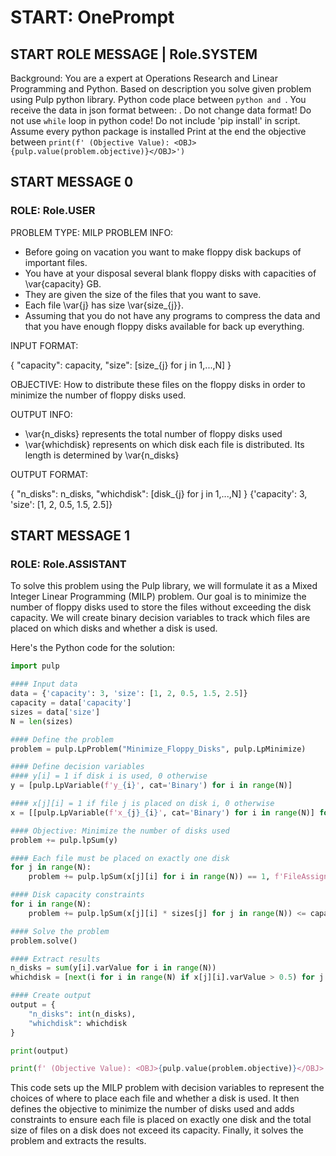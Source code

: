 # START: OnePrompt 
## START ROLE MESSAGE | Role.SYSTEM 
Background: You are a expert at Operations Research and Linear Programming and Python. Based on description you solve given problem using Pulp python library. Python code place between ```python and ```. You receive the data in json format between: <DATA></DATA>. Do not change data format! Do not use `while` loop in python code! Do not include 'pip install' in script. Assume every python package is installed Print at the end the objective between <OBJ></OBJ> `print(f' (Objective Value): <OBJ>{pulp.value(problem.objective)}</OBJ>')`  
## START MESSAGE 0 
### ROLE: Role.USER
<DESCRIPTION>
PROBLEM TYPE: MILP
PROBLEM INFO:

- Before going on vacation you want to make floppy disk backups of important files. 
- You have at your disposal several blank floppy disks with capacities of \var{capacity} GB. 
- They are given the size of the files that you want to save.
- Each file \var{j} has size \var{size_{j}}.
- Assuming that you do not have any programs to compress the data and that you have enough floppy disks available for back up everything.

INPUT FORMAT:

{
	"capacity": capacity,
	"size": [size_{j} for j in 1,...,N]
}

OBJECTIVE: How to distribute these files on the floppy disks in order to minimize the number of floppy disks used.

OUTPUT INFO:

- \var{n_disks} represents the total number of floppy disks used
- \var{whichdisk} represents on which disk each file is distributed. Its length is determined by \var{n_disks}

OUTPUT FORMAT:

{
	"n_disks": n_disks,
	"whichdisk": [disk_{j} for j in 1,...,N]
}
</DESCRIPTION>
<DATA>
{'capacity': 3, 'size': [1, 2, 0.5, 1.5, 2.5]}</DATA>


## START MESSAGE 1 
### ROLE: Role.ASSISTANT
To solve this problem using the Pulp library, we will formulate it as a Mixed Integer Linear Programming (MILP) problem. Our goal is to minimize the number of floppy disks used to store the files without exceeding the disk capacity. We will create binary decision variables to track which files are placed on which disks and whether a disk is used.

Here's the Python code for the solution:

```python
import pulp

#### Input data
data = {'capacity': 3, 'size': [1, 2, 0.5, 1.5, 2.5]}
capacity = data['capacity']
sizes = data['size']
N = len(sizes)

#### Define the problem
problem = pulp.LpProblem("Minimize_Floppy_Disks", pulp.LpMinimize)

#### Define decision variables
#### y[i] = 1 if disk i is used, 0 otherwise
y = [pulp.LpVariable(f'y_{i}', cat='Binary') for i in range(N)]

#### x[j][i] = 1 if file j is placed on disk i, 0 otherwise
x = [[pulp.LpVariable(f'x_{j}_{i}', cat='Binary') for i in range(N)] for j in range(N)]

#### Objective: Minimize the number of disks used
problem += pulp.lpSum(y)

#### Each file must be placed on exactly one disk
for j in range(N):
    problem += pulp.lpSum(x[j][i] for i in range(N)) == 1, f'FileAssignment_{j}'

#### Disk capacity constraints
for i in range(N):
    problem += pulp.lpSum(x[j][i] * sizes[j] for j in range(N)) <= capacity * y[i], f'DiskCapacity_{i}'

#### Solve the problem
problem.solve()

#### Extract results
n_disks = sum(y[i].varValue for i in range(N))
whichdisk = [next(i for i in range(N) if x[j][i].varValue > 0.5) for j in range(N)]

#### Create output
output = {
    "n_disks": int(n_disks),
    "whichdisk": whichdisk
}

print(output)

print(f' (Objective Value): <OBJ>{pulp.value(problem.objective)}</OBJ>')
```

This code sets up the MILP problem with decision variables to represent the choices of where to place each file and whether a disk is used. It then defines the objective to minimize the number of disks used and adds constraints to ensure each file is placed on exactly one disk and the total size of files on a disk does not exceed its capacity. Finally, it solves the problem and extracts the results.

